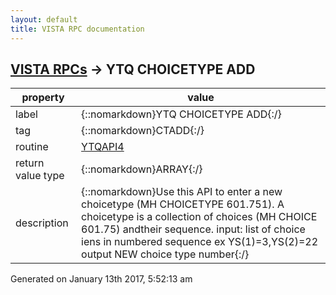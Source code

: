 ```yaml
---
layout: default
title: VISTA RPC documentation
---
```




## [VISTA RPCs](TableOfContent.md) &#8594; YTQ CHOICETYPE ADD 

 property | value 
--- | --- 
 label | {::nomarkdown}YTQ CHOICETYPE ADD{:/}
 tag | {::nomarkdown}CTADD{:/}
 routine | [YTQAPI4](http://code.osehra.org/dox/Routine_YTQAPI4_source.html)
 return value type | {::nomarkdown}ARRAY{:/}
 description | {::nomarkdown}Use this API to enter a new choicetype (MH CHOICETYPE 601.751). A choicetype is a collection of choices (MH CHOICE 601.75) andtheir sequence.         input: list of choice iens in numbered sequence ex YS(1)=3,YS(2)=22        output NEW choice type number{:/}




 Generated on January 13th 2017, 5:52:13 am